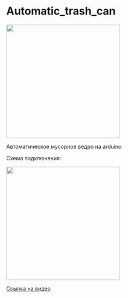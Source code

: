 # Automatic_trash_can

<img src="https://c.radikal.ru/c08/2107/c8/9c4725ceec29.jpg" width="300">

Автоматическое мусорное ведро на arduino

Схема подключения:

<img src="https://d.radikal.ru/d09/2107/6f/7c18bf8cb310.jpg" width="300">


[Ссылка на видео](https://www.youtube.com/watch?v=TGKO33SQMXA)